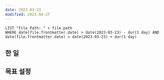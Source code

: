 ```yaml
---
date: 2023-03-23
modified: 2023-04-27
---
```


```dataview
LIST "File Path: " + file.path
WHERE date(file.frontmatter.date) > date(2023-03-23) - dur(1 day) AND date(file.frontmatter.date) < date(2023-03-23) + dur(1 day)
```

## 한 일

## 목표 설정
